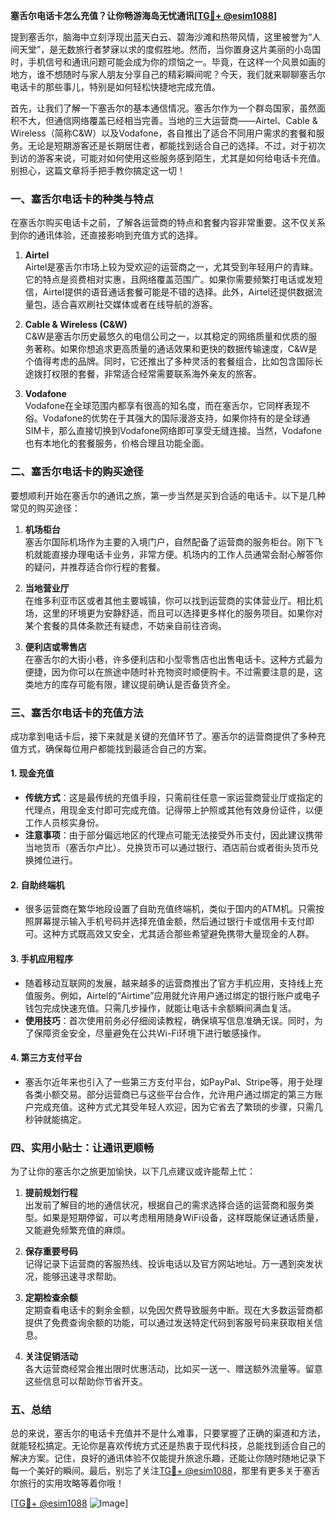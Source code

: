 **塞舌尔电话卡怎么充值？让你畅游海岛无忧通讯[[TG💪+ @esim1088](https://t.me/s/esim1088)]**

提到塞舌尔，脑海中立刻浮现出蓝天白云、碧海沙滩和热带风情，这里被誉为“人间天堂”，是无数旅行者梦寐以求的度假胜地。然而，当你置身这片美丽的小岛国时，手机信号和通讯问题可能会成为你的烦恼之一。毕竟，在这样一个风景如画的地方，谁不想随时与家人朋友分享自己的精彩瞬间呢？今天，我们就来聊聊塞舌尔电话卡的那些事儿，特别是如何轻松快捷地完成充值。

首先，让我们了解一下塞舌尔的基本通信情况。塞舌尔作为一个群岛国家，虽然面积不大，但通信网络覆盖已经相当完善。当地的三大运营商——Airtel、Cable & Wireless（简称C&W）以及Vodafone，各自推出了适合不同用户需求的套餐和服务。无论是短期游客还是长期居住者，都能找到适合自己的选择。不过，对于初次到访的游客来说，可能对如何使用这些服务感到陌生，尤其是如何给电话卡充值。别担心，这篇文章将手把手教你搞定这一切！

### **一、塞舌尔电话卡的种类与特点**

在塞舌尔购买电话卡之前，了解各运营商的特点和套餐内容非常重要。这不仅关系到你的通讯体验，还直接影响到充值方式的选择。

1. **Airtel**  
   Airtel是塞舌尔市场上较为受欢迎的运营商之一，尤其受到年轻用户的青睐。它的特点是资费相对实惠，且网络覆盖范围广。如果你需要频繁打电话或发短信，Airtel提供的语音通话套餐可能是不错的选择。此外，Airtel还提供数据流量包，适合喜欢刷社交媒体或者在线导航的游客。

2. **Cable & Wireless (C&W)**  
   C&W是塞舌尔历史最悠久的电信公司之一，以其稳定的网络质量和优质的服务著称。如果你想追求更高质量的通话效果和更快的数据传输速度，C&W是个值得考虑的品牌。同时，它还推出了多种灵活的套餐组合，比如包含国际长途拨打权限的套餐，非常适合经常需要联系海外亲友的旅客。

3. **Vodafone**  
   Vodafone在全球范围内都享有很高的知名度，而在塞舌尔，它同样表现不俗。Vodafone的优势在于其强大的国际漫游支持，如果你持有的是全球通SIM卡，那么直接切换到Vodafone网络即可享受无缝连接。当然，Vodafone也有本地化的套餐服务，价格合理且功能全面。

### **二、塞舌尔电话卡的购买途径**

要想顺利开始在塞舌尔的通讯之旅，第一步当然是买到合适的电话卡。以下是几种常见的购买途径：

1. **机场柜台**  
   塞舌尔国际机场作为主要的入境门户，自然配备了运营商的服务柜台。刚下飞机就能直接办理电话卡业务，非常方便。机场内的工作人员通常会耐心解答你的疑问，并推荐适合你行程的套餐。

2. **当地营业厅**  
   在维多利亚市区或者其他主要城镇，你可以找到运营商的实体营业厅。相比机场，这里的环境更为安静舒适，而且可以选择更多样化的服务项目。如果你对某个套餐的具体条款还有疑虑，不妨亲自前往咨询。

3. **便利店或零售店**  
   在塞舌尔的大街小巷，许多便利店和小型零售店也出售电话卡。这种方式最为便捷，因为你可以在旅途中随时补充物资时顺便购卡。不过需要注意的是，这类地方的库存可能有限，建议提前确认是否备货齐全。

### **三、塞舌尔电话卡的充值方法**

成功拿到电话卡后，接下来就是关键的充值环节了。塞舌尔的运营商提供了多种充值方式，确保每位用户都能找到最适合自己的方案。

#### **1. 现金充值**
   - **传统方式**：这是最传统的充值手段，只需前往任意一家运营商营业厅或指定的代理点，用现金支付即可完成充值。记得带上护照或其他有效身份证件，以便工作人员核实身份。
   - **注意事项**：由于部分偏远地区的代理点可能无法接受外币支付，因此建议携带当地货币（塞舌尔卢比）。兑换货币可以通过银行、酒店前台或者街头货币兑换摊位进行。

#### **2. 自助终端机**
   - 很多运营商在繁华地段设置了自助充值终端机，类似于国内的ATM机。只需按照屏幕提示输入手机号码并选择充值金额，然后通过银行卡或信用卡支付即可。这种方式既高效又安全，尤其适合那些希望避免携带大量现金的人群。

#### **3. 手机应用程序**
   - 随着移动互联网的发展，越来越多的运营商推出了官方手机应用，支持线上充值服务。例如，Airtel的“Airtime”应用就允许用户通过绑定的银行账户或电子钱包完成快速充值。只需几步操作，就能让电话卡余额瞬间满血复活。
   - **使用技巧**：首次使用前务必仔细阅读教程，确保填写信息准确无误。同时，为了保障资金安全，尽量避免在公共Wi-Fi环境下进行敏感操作。

#### **4. 第三方支付平台**
   - 塞舌尔近年来也引入了一些第三方支付平台，如PayPal、Stripe等，用于处理各类小额交易。部分运营商已与这些平台合作，允许用户通过绑定的第三方账户完成充值。这种方式尤其受年轻人欢迎，因为它省去了繁琐的步骤，只需几秒钟就能搞定。

### **四、实用小贴士：让通讯更顺畅**

为了让你的塞舌尔之旅更加愉快，以下几点建议或许能帮上忙：

1. **提前规划行程**  
   出发前了解目的地的通信状况，根据自己的需求选择合适的运营商和服务类型。如果是短期停留，可以考虑租用随身WiFi设备，这样既能保证通话质量，又能避免频繁充值的麻烦。

2. **保存重要号码**  
   记得记录下运营商的客服热线、投诉电话以及官方网站地址。万一遇到突发状况，能够迅速寻求帮助。

3. **定期检查余额**  
   定期查看电话卡的剩余金额，以免因欠费导致服务中断。现在大多数运营商都提供了免费查询余额的功能，可以通过发送特定代码到客服号码来获取相关信息。

4. **关注促销活动**  
   各大运营商经常会推出限时优惠活动，比如买一送一、赠送额外流量等。留意这些信息可以帮助你节省开支。

### **五、总结**

总的来说，塞舌尔的电话卡充值并不是什么难事，只要掌握了正确的渠道和方法，就能轻松搞定。无论你是喜欢传统方式还是热衷于现代科技，总能找到适合自己的解决方案。记住，良好的通讯体验不仅能提升旅途乐趣，还能让你随时随地记录下每一个美好的瞬间。最后，别忘了关注[TG💪+ @esim1088](https://t.me/s/esim1088)，那里有更多关于塞舌尔旅行的实用攻略等着你哦！

[[TG💪+ @esim1088](https://t.me/s/esim1088) ![Image](https://i.postimg.cc/4NQfJmqS/Snipaste-2025-05-13-00-14-12.png)]